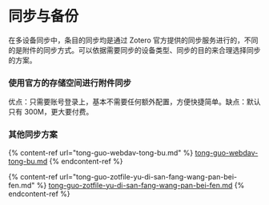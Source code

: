 # 同步与备份

在多设备同步中，条目的同步均是通过 Zotero 官方提供的同步服务进行的，不同的是附件的同步方式。可以依据需要同步的设备类型、同步的目的来合理选择同步的方案。

### 使用官方的存储空间进行附件同步

优点：只需要账号登录上，基本不需要任何额外配置，方便快捷简单。缺点：默认只有 300M，更大要付费。

### 其他同步方案

{% content-ref url="tong-guo-webdav-tong-bu.md" %}
[tong-guo-webdav-tong-bu.md](tong-guo-webdav-tong-bu.md)
{% endcontent-ref %}

{% content-ref url="tong-guo-zotfile-yu-di-san-fang-wang-pan-bei-fen.md" %}
[tong-guo-zotfile-yu-di-san-fang-wang-pan-bei-fen.md](tong-guo-zotfile-yu-di-san-fang-wang-pan-bei-fen.md)
{% endcontent-ref %}

